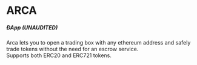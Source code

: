 # ARCA  
##### ÐApp (UNAUDITED)

Arca lets you to open a trading box with any ethereum address and safely trade tokens without the need for an escrow service.  
Supports both ERC20 and ERC721 tokens.


